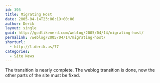 ```yaml
---
id: 395
title: Migrating Host
date: 2005-04-14T23:06:19+00:00
author: Derik
layout: single
guid: http://godlikenerd.com/weblog/2005/04/14/migrating-host/
permalink: /weblog/2005/04/14/migrating-host/
shorturl:
  - http://l.derik.us/77
categories:
  - Site News
---
```

The transition is nearly complete. The weblog transition is done, now the other parts of the site must be fixed.